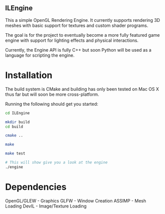 ## ILEngine

This a simple OpenGL Rendering Engine. It currently supports rendering 3D meshes
with basic support for textures and custom shader programs.

The goal is for the project to eventually become a more fully featured game engine
with support for lighting effects and physical interactions.

Currently, the Engine API is fully C++ but soon Python will be used as a language
for scripting the engine.

# Installation

The build system is CMake and building has only been tested on Mac OS X thus far
but will soon be more cross-platform.

Running the following should get you started:

```bash
cd ILEngine

mkdir build
cd build

cmake ..

make

make test

# This will show give you a look at the engine
./engine
```

# Dependencies

OpenGL/GLEW - Graphics
GLFW - Window Creation
ASSIMP - Mesh Loading
DevIL - Image/Texture Loading
